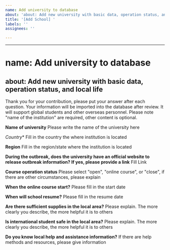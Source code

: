 ```yaml
---
name: Add university to database
about: 'about: Add new university with basic data, operation status, and local life'
title: '[Add School] '
labels: ''
assignees: ''

---
```


---
# name: Add university to database
about: Add new university with basic data, operation status, and local life
---

Thank you for your contribution, please put your answer after each question. Your information will be imported into the database after review. It will support global students and other overseas personnel.
Please note "name of the institution" are required, other content is optional.

**Name of university**
Please write the name of the university here

*Country**
Fill in the country the where institution is located

**Region**
Fill in the region/state where the institution is located

**During the outbreak, does the university have an official website to release outbreak information? If yes, please provide a link**
Fill Link

**Course operation status**
Please select "open", "online course", or "close", if there are other circumstances, please explain

**When the online course start?**
Please fill in the start date

**When will school resume?**
Please fill in the resume date

**Are there sufficient supplies in the local area?**
Please explain. The more clearly you describe, the more helpful it is to others

**Is international student safe in the local area?**
Please explain. The more clearly you describe, the more helpful it is to others

**Do you know local help and assistance information?**
If there are help methods and resources, please give information
